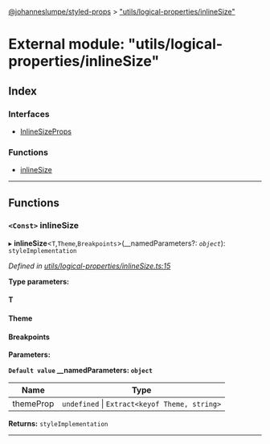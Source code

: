 [@johanneslumpe/styled-props](../README.md) > ["utils/logical-properties/inlineSize"](../modules/_utils_logical_properties_inlinesize_.md)

# External module: "utils/logical-properties/inlineSize"

## Index

### Interfaces

* [InlineSizeProps](../interfaces/_utils_logical_properties_inlinesize_.inlinesizeprops.md)

### Functions

* [inlineSize](_utils_logical_properties_inlinesize_.md#inlinesize)

---

## Functions

<a id="inlinesize"></a>

### `<Const>` inlineSize

▸ **inlineSize**<`T`,`Theme`,`Breakpoints`>(__namedParameters?: *`object`*): `styleImplementation`

*Defined in [utils/logical-properties/inlineSize.ts:15](https://github.com/johanneslumpe/styled-props/blob/8e709f1/src/utils/logical-properties/inlineSize.ts#L15)*

**Type parameters:**

#### T 
#### Theme 
#### Breakpoints 
**Parameters:**

**`Default value` __namedParameters: `object`**

| Name | Type |
| ------ | ------ |
| themeProp | `undefined` \| `Extract<keyof Theme, string>` |

**Returns:** `styleImplementation`

___

